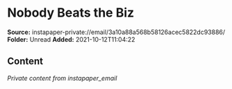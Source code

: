 # Nobody Beats the Biz

**Source:** instapaper-private://email/3a10a88a568b58126acec5822dc93886/
**Folder:** Unread
**Added:** 2021-10-12T11:04:22




## Content
*Private content from instapaper_email*
